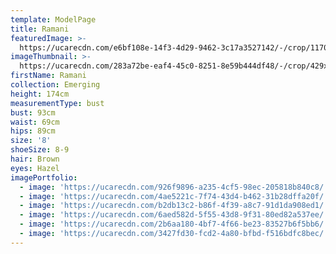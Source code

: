 ```yaml
---
template: ModelPage
title: Ramani
featuredImage: >-
  https://ucarecdn.com/e6bf108e-14f3-4d29-9462-3c17a3527142/-/crop/1170x751/0,49/-/preview/
imageThumbnail: >-
  https://ucarecdn.com/283a72be-eaf4-45c0-8251-8e59b444df48/-/crop/429x644/153,80/-/preview/
firstName: Ramani
collection: Emerging
height: 174cm
measurementType: bust
bust: 93cm
waist: 69cm
hips: 89cm
size: '8'
shoeSize: 8-9
hair: Brown
eyes: Hazel
imagePortfolio:
  - image: 'https://ucarecdn.com/926f9896-a235-4cf5-98ec-205818b840c8/'
  - image: 'https://ucarecdn.com/4ae5221c-7f74-43d4-b462-31b28dffa20f/'
  - image: 'https://ucarecdn.com/b2db13c2-b86f-4f39-a8c7-91d1da908ed1/'
  - image: 'https://ucarecdn.com/6aed582d-5f55-43d8-9f31-80ed82a537ee/'
  - image: 'https://ucarecdn.com/2b6aa180-4bf7-4f66-be23-83527b6f5bb6/'
  - image: 'https://ucarecdn.com/3427fd30-fcd2-4a80-bfbd-f516bdfc8bec/'
---
```


